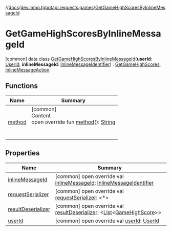 //[docs](../../../index.md)/[dev.inmo.tgbotapi.requests.games](../index.md)/[GetGameHighScoresByInlineMessageId](index.md)



# GetGameHighScoresByInlineMessageId  
 [common] data class [GetGameHighScoresByInlineMessageId](index.md)(**userId**: [UserId](../../dev.inmo.tgbotapi.types/index.md#%5Bdev.inmo.tgbotapi.types%2FUserId%2F%2F%2FPointingToDeclaration%2F%5D%2FClasslikes%2F625018081), **inlineMessageId**: [InlineMessageIdentifier](../../dev.inmo.tgbotapi.types/index.md#%5Bdev.inmo.tgbotapi.types%2FInlineMessageIdentifier%2F%2F%2FPointingToDeclaration%2F%5D%2FClasslikes%2F625018081)) : [GetGameHighScores](../../dev.inmo.tgbotapi.requests.games.abstracts/-get-game-high-scores/index.md), [InlineMessageAction](../../dev.inmo.tgbotapi.CommonAbstracts.types/-inline-message-action/index.md)   


## Functions  
  
|  Name |  Summary | 
|---|---|
| <a name="dev.inmo.tgbotapi.requests.games.abstracts/GetGameHighScores/method/#/PointingToDeclaration/"></a>[method](../../dev.inmo.tgbotapi.requests.games.abstracts/-get-game-high-scores/method.md)| <a name="dev.inmo.tgbotapi.requests.games.abstracts/GetGameHighScores/method/#/PointingToDeclaration/"></a>[common]  <br>Content  <br>open override fun [method](../../dev.inmo.tgbotapi.requests.games.abstracts/-get-game-high-scores/method.md)(): [String](https://kotlinlang.org/api/latest/jvm/stdlib/kotlin/-string/index.html)  <br><br><br>|


## Properties  
  
|  Name |  Summary | 
|---|---|
| <a name="dev.inmo.tgbotapi.requests.games/GetGameHighScoresByInlineMessageId/inlineMessageId/#/PointingToDeclaration/"></a>[inlineMessageId](inline-message-id.md)| <a name="dev.inmo.tgbotapi.requests.games/GetGameHighScoresByInlineMessageId/inlineMessageId/#/PointingToDeclaration/"></a> [common] open override val [inlineMessageId](inline-message-id.md): [InlineMessageIdentifier](../../dev.inmo.tgbotapi.types/index.md#%5Bdev.inmo.tgbotapi.types%2FInlineMessageIdentifier%2F%2F%2FPointingToDeclaration%2F%5D%2FClasslikes%2F625018081)   <br>|
| <a name="dev.inmo.tgbotapi.requests.games/GetGameHighScoresByInlineMessageId/requestSerializer/#/PointingToDeclaration/"></a>[requestSerializer](request-serializer.md)| <a name="dev.inmo.tgbotapi.requests.games/GetGameHighScoresByInlineMessageId/requestSerializer/#/PointingToDeclaration/"></a> [common] open override val [requestSerializer](request-serializer.md): <*>   <br>|
| <a name="dev.inmo.tgbotapi.requests.games/GetGameHighScoresByInlineMessageId/resultDeserializer/#/PointingToDeclaration/"></a>[resultDeserializer](index.md#%5Bdev.inmo.tgbotapi.requests.games%2FGetGameHighScoresByInlineMessageId%2FresultDeserializer%2F%23%2FPointingToDeclaration%2F%5D%2FProperties%2F625018081)| <a name="dev.inmo.tgbotapi.requests.games/GetGameHighScoresByInlineMessageId/resultDeserializer/#/PointingToDeclaration/"></a> [common] open override val [resultDeserializer](index.md#%5Bdev.inmo.tgbotapi.requests.games%2FGetGameHighScoresByInlineMessageId%2FresultDeserializer%2F%23%2FPointingToDeclaration%2F%5D%2FProperties%2F625018081): <[List](https://kotlinlang.org/api/latest/jvm/stdlib/kotlin.collections/-list/index.html)<[GameHighScore](../../dev.inmo.tgbotapi.types.games/-game-high-score/index.md)>>   <br>|
| <a name="dev.inmo.tgbotapi.requests.games/GetGameHighScoresByInlineMessageId/userId/#/PointingToDeclaration/"></a>[userId](user-id.md)| <a name="dev.inmo.tgbotapi.requests.games/GetGameHighScoresByInlineMessageId/userId/#/PointingToDeclaration/"></a> [common] open override val [userId](user-id.md): [UserId](../../dev.inmo.tgbotapi.types/index.md#%5Bdev.inmo.tgbotapi.types%2FUserId%2F%2F%2FPointingToDeclaration%2F%5D%2FClasslikes%2F625018081)   <br>|

